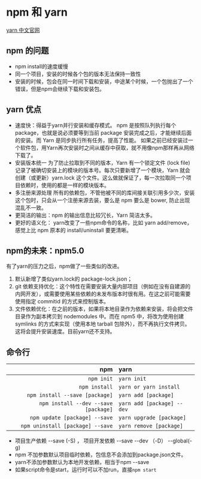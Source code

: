 # npm 和 yarn

[yarn 中文官网](https://yarn.bootcss.com/docs/usage/)
## npm 的问题
- npm install的速度缓慢
- 同一个项目，安装的时候各个包的版本无法保持一致性
- 安装的时候，包会在同一时间下载和安装，中途某个时候，一个包抛出了一个错误，但是npm会继续下载和安装包。

## yarn 优点
- 速度快：得益于yarn并行安装和缓存模式。
    npm 是按照队列执行每个 package，也就是说必须要等到当前 package 安装完成之后，才能继续后面的安装。而 Yarn 是同步执行所有任务，提高了性能。
    如果之前已经安装过一个软件包，用Yarn再次安装时之间从缓存中获取，就不用像npm那样再从网络下载了。
- 安装版本统一
    为了防止拉取到不同的版本，Yarn 有一个锁定文件 (lock file) 记录了被确切安装上的模块的版本号。每次只要新增了一个模块，Yarn 就会创建（或更新）yarn.lock 这个文件。这么做就保证了，每一次拉取同一个项目依赖时，使用的都是一样的模块版本。
- 多注册来源处理
    所有的依赖包，不管他被不同的库间接关联引用多少次，安装这个包时，只会从一个注册来源去装，要么是 npm 要么是 bower, 防止出现混乱不一致。
- 更简洁的输出：npm 的输出信息比较冗长，Yarn 简洁太多。
- 更好的语义化： yarn改变了一些npm命令的名称，比如 yarn add/remove，感觉上比 npm 原本的 install/uninstall 要更清晰。

## npm的未来：npm5.0
有了yarn的压力之后，npm做了一些类似的改进。
1. 默认新增了类似yarn.lock的 package-lock.json；
2. git 依赖支持优化：这个特性在需要安装大量内部项目（例如在没有自建源的内网开发），或需要使用某些依赖的未发布版本时很有用。在这之前可能需要使用指定 commitid 的方式来控制版本。
3. 文件依赖优化：在之前的版本，如果将本地目录作为依赖来安装，将会把文件目录作为副本拷贝到 nodemodules 中。而在 npm5 中，将改为使用创建 symlinks 的方式来实现（使用本地 tarball 包除外），而不再执行文件拷贝。这将会提升安装速度。目前yarn还不支持。

## 命令行

npm | yarn
--:|:--
`npm init`|`yarn init`
`npm install` | `yarn or yarn install`
`npm install --save [package]`|`yarn add [package]`
`npm install --dev --save [package]`|`yarn add [package] --dev`
`npm update [package] --save` |`yarn upgrade [package]`
`npm uninstall [package] --save` | `yarn remove [package]`

- 项目生产依赖 --save (-S) ， 项目开发依赖 --save --dev （-D） --global(-g)
- npm 不加参数默认项目临时依赖，包信息不会添加到package.json文件。
- yarn不添加参数默认为本地开发依赖，相当于npm --save
- 如果script命令是start，运行时可以不加run，直接`npm start`
